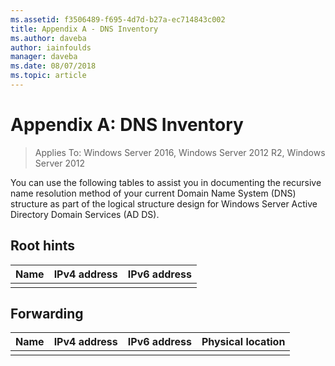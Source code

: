 ```yaml
---
ms.assetid: f3506489-f695-4d7d-b27a-ec714843c002
title: Appendix A - DNS Inventory
ms.author: daveba
author: iainfoulds
manager: daveba
ms.date: 08/07/2018
ms.topic: article
---
```


# Appendix A: DNS Inventory

>Applies To: Windows Server 2016, Windows Server 2012 R2, Windows Server 2012

You can use the following tables to assist you in documenting the recursive name resolution method of your current Domain Name System (DNS) structure as part of the logical structure design for Windows Server Active Directory Domain Services (AD DS).

## Root hints

|Name|IPv4 address|IPv6 address|
|--------|----------------|----------------|
||||

## Forwarding

|Name|IPv4 address|IPv6 address|Physical location|
|--------|----------------|----------------|---------------------|
|||||
